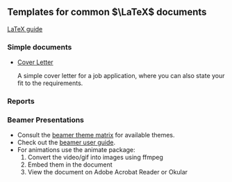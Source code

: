 Templates for common $\LaTeX$ documents
---

[LaTeX guide](https://tobi.oetiker.ch/lshort/lshort.pdf)

### Simple documents

- [Cover Letter](./cover_letter)

  A simple cover letter for a job application, where you can also state your fit to the requirements.

### Reports

### Beamer Presentations

- Consult the [beamer theme matrix](https://mpetroff.net/files/beamer-theme-matrix/) for available themes.
- Check out the [beamer user guide](https://tug.ctan.org/macros/latex/contrib/beamer/doc/beameruserguide.pdf).
- For animations use the animate package:
  1. Convert the video/gif into images using ffmpeg
  2. Embed them in the document
  3. View the document on Adobe Acrobat Reader or Okular